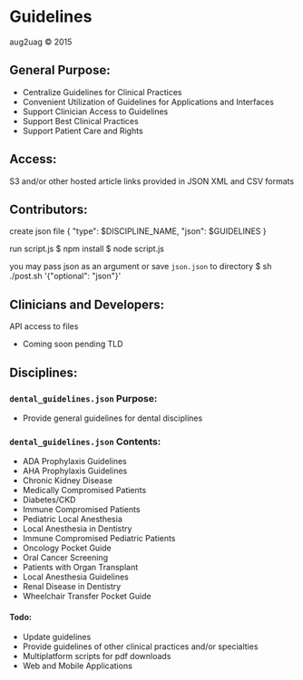 # Guidelines
aug2uag © 2015

## General Purpose:
* Centralize Guidelines for Clinical Practices
* Convenient Utilization of Guidelines for Applications and Interfaces
* Support Clinician Access to Guidelines
* Support Best Clinical Practices
* Support Patient Care and Rights

## Access:
S3 and/or other hosted article links provided in JSON XML and CSV formats

## Contributors:
create json file
	{
		"type": $DISCIPLINE_NAME,
		"json": $GUIDELINES
	}

run script.js
	$ npm install
	$ node script.js

you may pass json as an argument or save `json.json` to directory
	$ sh ./post.sh '{"optional": "json"}'

## Clinicians and Developers:
API access to files
* Coming soon pending TLD

## Disciplines:
### `dental_guidelines.json` Purpose:
* Provide general guidelines for dental disciplines

### `dental_guidelines.json` Contents:
* ADA Prophylaxis Guidelines
* AHA Prophylaxis Guidelines
* Chronic Kidney Disease
* Medically Compromised Patients
* Diabetes/CKD
* Immune Compromised Patients
* Pediatric Local Anesthesia
* Local Anesthesia in Dentistry
* Immune Compromised Pediatric Patients
* Oncology Pocket Guide
* Oral Cancer Screening
* Patients with Organ Transplant
* Local Anesthesia Guidelines
* Renal Disease in Dentistry
* Wheelchair Transfer Pocket Guide

#### Todo:
* Update guidelines
* Provide guidelines of other clinical practices and/or specialties
* Multiplatform scripts for pdf downloads
* Web and Mobile Applications